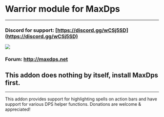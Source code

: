 # Warrior module for MaxDps

---

### Discord for support: [https://discord.gg/wCSj5SD](https://discord.gg/wCSj5SD)
[![](https://i.postimg.cc/g2R7fKHG/discord.png)](https://discord.gg/wCSj5SD)
### Forum: http://maxdps.net

## This addon does nothing by itself, install MaxDps first.

---


This addon provides support for highlighting spells on action bars and have support for various DPS helper functions. Donations are welcome & appreciated!
